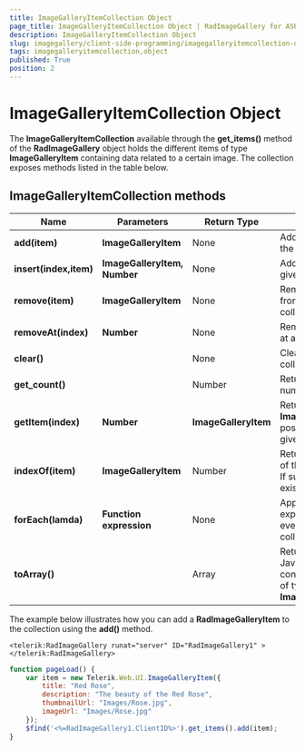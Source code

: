 ```yaml
---
title: ImageGalleryItemCollection Object
page_title: ImageGalleryItemCollection Object | RadImageGallery for ASP.NET AJAX Documentation
description: ImageGalleryItemCollection Object
slug: imagegallery/client-side-programming/imagegalleryitemcollection-object
tags: imagegalleryitemcollection,object
published: True
position: 2
---
```


# ImageGalleryItemCollection Object



The **ImageGalleryItemCollection** available through the **get_items()** method of the **RadImageGallery** object holds the different items of type **ImageGalleryItem** containing data related to a certain image. The collection exposes methods listed in the table below.

## ImageGalleryItemCollection methods


| Name | Parameters | Return Type | Description |
| ------ | ------ | ------ | ------ |
| **add(item)** | **ImageGalleryItem** |None|Adds an item to the collection.|
| **insert(index,item)** | **ImageGalleryItem, Number** |None|Adds an item at a given position.|
| **remove(item)** | **ImageGalleryItem** |None|Removes an item from the collection.|
| **removeAt(index)** | **Number** |None|Removes an item at a given position.|
| **clear()** ||None|Clears the items collection.|
| **get_count()** ||Number|Returns the number of items.|
| **getItem(index)** | **Number** | **ImageGalleryItem** |Returns the **ImageGalleryItem** positioned at a given index.|
| **indexOf(item)** | **ImageGalleryItem** |Number|Returns the index of the given item. If such does not exist returns -1.|
| **forEach(lamda)** | **Function expression** |None|Applies the expression for every item in the collection.|
| **toArray()** ||Array|Returns a JavaScript Array containing items of type **ImageGalleryItem.** |

The example below illustrates how you can add a **RadImageGalleryItem** to the collection using the **add()** method.

````ASPNET
<telerik:RadImageGallery runat="server" ID="RadImageGallery1" ></telerik:RadImageGallery>
````



````JavaScript
function pageLoad() {
	var item = new Telerik.Web.UI.ImageGalleryItem({
		title: "Red Rose",
		description: "The beauty of the Red Rose",
		thumbnailUrl: "Images/Rose.jpg",
		imageUrl: "Images/Rose.jpg"
	});
	$find('<%=RadImageGallery1.ClientID%>').get_items().add(item);
}
````


